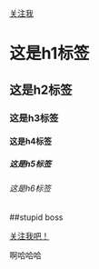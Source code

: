 [关注我](https://github.com/qmqinmin)

# 这是h1标签
## 这是h2标签
### 这是h3标签
#### 这是h4标签
##### 这是h5标签
###### 这是h6标签

##stupid boss

[关注我吧！](https://github.com/qmqinmin)

啊哈哈哈